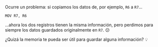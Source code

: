 Ocurre un problema: si copiamos los datos de, por ejemplo, `R6` a `R7`...

`MOV R7, R6`

...ahora los dos registros tienen la misma información, pero perdimos para siempre los datos guardados originalmente en `R7`. :confused:

¿Quizá la memoria te pueda ser útil para guardar alguna información? :bulb: